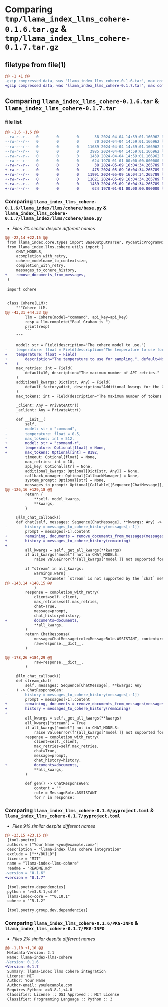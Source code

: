 # Comparing `tmp/llama_index_llms_cohere-0.1.6.tar.gz` & `tmp/llama_index_llms_cohere-0.1.7.tar.gz`

## filetype from file(1)

```diff
@@ -1 +1 @@
-gzip compressed data, was "llama_index_llms_cohere-0.1.6.tar", max compression
+gzip compressed data, was "llama_index_llms_cohere-0.1.7.tar", max compression
```

## Comparing `llama_index_llms_cohere-0.1.6.tar` & `llama_index_llms_cohere-0.1.7.tar`

### file list

```diff
@@ -1,6 +1,6 @@
--rw-r--r--   0        0        0       38 2024-04-04 14:59:01.166962 llama_index_llms_cohere-0.1.6/README.md
--rw-r--r--   0        0        0       70 2024-04-04 14:59:01.166962 llama_index_llms_cohere-0.1.6/llama_index/llms/cohere/__init__.py
--rw-r--r--   0        0        0    11689 2024-04-04 14:59:01.166962 llama_index_llms_cohere-0.1.6/llama_index/llms/cohere/base.py
--rw-r--r--   0        0        0     3985 2024-04-04 14:59:01.166962 llama_index_llms_cohere-0.1.6/llama_index/llms/cohere/utils.py
--rw-r--r--   0        0        0     1439 2024-04-04 14:59:01.166962 llama_index_llms_cohere-0.1.6/pyproject.toml
--rw-r--r--   0        0        0      624 1970-01-01 00:00:00.000000 llama_index_llms_cohere-0.1.6/PKG-INFO
+-rw-r--r--   0        0        0       38 2024-05-09 16:04:34.265789 llama_index_llms_cohere-0.1.7/README.md
+-rw-r--r--   0        0        0      475 2024-05-09 16:04:34.265789 llama_index_llms_cohere-0.1.7/llama_index/llms/cohere/__init__.py
+-rw-r--r--   0        0        0    11991 2024-05-09 16:04:34.265789 llama_index_llms_cohere-0.1.7/llama_index/llms/cohere/base.py
+-rw-r--r--   0        0        0    11021 2024-05-09 16:04:34.265789 llama_index_llms_cohere-0.1.7/llama_index/llms/cohere/utils.py
+-rw-r--r--   0        0        0     1439 2024-05-09 16:04:34.265789 llama_index_llms_cohere-0.1.7/pyproject.toml
+-rw-r--r--   0        0        0      624 1970-01-01 00:00:00.000000 llama_index_llms_cohere-0.1.7/PKG-INFO
```

### Comparing `llama_index_llms_cohere-0.1.6/llama_index/llms/cohere/base.py` & `llama_index_llms_cohere-0.1.7/llama_index/llms/cohere/base.py`

 * *Files 7% similar despite different names*

```diff
@@ -22,14 +22,15 @@
 from llama_index.core.types import BaseOutputParser, PydanticProgramMode
 from llama_index.llms.cohere.utils import (
     CHAT_MODELS,
     acompletion_with_retry,
     cohere_modelname_to_contextsize,
     completion_with_retry,
     messages_to_cohere_history,
+    remove_documents_from_messages,
 )
 
 import cohere
 
 
 class Cohere(LLM):
     """Cohere LLM.
@@ -43,31 +44,33 @@
         llm = Cohere(model="command", api_key=api_key)
         resp = llm.complete("Paul Graham is ")
         print(resp)
         ```
     """
 
     model: str = Field(description="The cohere model to use.")
-    temperature: float = Field(description="The temperature to use for sampling.")
+    temperature: float = Field(
+        description="The temperature to use for sampling.", default=None
+    )
     max_retries: int = Field(
         default=10, description="The maximum number of API retries."
     )
     additional_kwargs: Dict[str, Any] = Field(
         default_factory=dict, description="Additional kwargs for the Cohere API."
     )
     max_tokens: int = Field(description="The maximum number of tokens to generate.")
 
     _client: Any = PrivateAttr()
     _aclient: Any = PrivateAttr()
 
     def __init__(
         self,
-        model: str = "command",
-        temperature: float = 0.5,
-        max_tokens: int = 512,
+        model: str = "command-r",
+        temperature: Optional[float] = None,
+        max_tokens: Optional[int] = 8192,
         timeout: Optional[float] = None,
         max_retries: int = 10,
         api_key: Optional[str] = None,
         additional_kwargs: Optional[Dict[str, Any]] = None,
         callback_manager: Optional[CallbackManager] = None,
         system_prompt: Optional[str] = None,
         messages_to_prompt: Optional[Callable[[Sequence[ChatMessage]], str]] = None,
@@ -126,16 +129,18 @@
         return {
             **self._model_kwargs,
             **kwargs,
         }
 
     @llm_chat_callback()
     def chat(self, messages: Sequence[ChatMessage], **kwargs: Any) -> ChatResponse:
-        history = messages_to_cohere_history(messages[:-1])
         prompt = messages[-1].content
+        remaining, documents = remove_documents_from_messages(messages[:-1])
+        history = messages_to_cohere_history(remaining)
+
         all_kwargs = self._get_all_kwargs(**kwargs)
         if all_kwargs["model"] not in CHAT_MODELS:
             raise ValueError(f"{all_kwargs['model']} not supported for chat")
 
         if "stream" in all_kwargs:
             warnings.warn(
                 "Parameter `stream` is not supported by the `chat` method."
@@ -143,14 +148,15 @@
             )
         response = completion_with_retry(
             client=self._client,
             max_retries=self.max_retries,
             chat=True,
             message=prompt,
             chat_history=history,
+            documents=documents,
             **all_kwargs,
         )
         return ChatResponse(
             message=ChatMessage(role=MessageRole.ASSISTANT, content=response.text),
             raw=response.__dict__,
         )
 
@@ -178,26 +184,29 @@
             raw=response.__dict__,
         )
 
     @llm_chat_callback()
     def stream_chat(
         self, messages: Sequence[ChatMessage], **kwargs: Any
     ) -> ChatResponseGen:
-        history = messages_to_cohere_history(messages[:-1])
         prompt = messages[-1].content
+        remaining, documents = remove_documents_from_messages(messages[:-1])
+        history = messages_to_cohere_history(remaining)
+
         all_kwargs = self._get_all_kwargs(**kwargs)
         all_kwargs["stream"] = True
         if all_kwargs["model"] not in CHAT_MODELS:
             raise ValueError(f"{all_kwargs['model']} not supported for chat")
         response = completion_with_retry(
             client=self._client,
             max_retries=self.max_retries,
             chat=True,
             message=prompt,
             chat_history=history,
+            documents=documents,
             **all_kwargs,
         )
 
         def gen() -> ChatResponseGen:
             content = ""
             role = MessageRole.ASSISTANT
             for r in response:
```

### Comparing `llama_index_llms_cohere-0.1.6/pyproject.toml` & `llama_index_llms_cohere-0.1.7/pyproject.toml`

 * *Files 9% similar despite different names*

```diff
@@ -23,15 +23,15 @@
 [tool.poetry]
 authors = ["Your Name <you@example.com>"]
 description = "llama-index llms cohere integration"
 exclude = ["**/BUILD"]
 license = "MIT"
 name = "llama-index-llms-cohere"
 readme = "README.md"
-version = "0.1.6"
+version = "0.1.7"
 
 [tool.poetry.dependencies]
 python = ">=3.8.1,<4.0"
 llama-index-core = "^0.10.1"
 cohere = "^5.1.2"
 
 [tool.poetry.group.dev.dependencies]
```

### Comparing `llama_index_llms_cohere-0.1.6/PKG-INFO` & `llama_index_llms_cohere-0.1.7/PKG-INFO`

 * *Files 2% similar despite different names*

```diff
@@ -1,10 +1,10 @@
 Metadata-Version: 2.1
 Name: llama-index-llms-cohere
-Version: 0.1.6
+Version: 0.1.7
 Summary: llama-index llms cohere integration
 License: MIT
 Author: Your Name
 Author-email: you@example.com
 Requires-Python: >=3.8.1,<4.0
 Classifier: License :: OSI Approved :: MIT License
 Classifier: Programming Language :: Python :: 3
```

